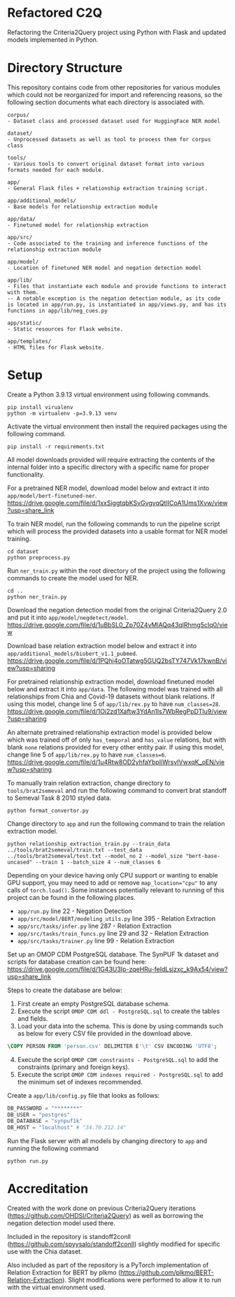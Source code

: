 # Refactored C2Q

Refactoring the Criteria2Query project using Python with Flask and updated models implemented in Python.

# Directory Structure

This repository contains code from other repositories for various modules which could not be reorganized for import and referencing reasons, so the following section
documents what each directory is associated with.
```
corpus/
- Dataset class and processed dataset used for HuggingFace NER model

dataset/
- Unprocessed datasets as well as tool to process them for corpus class

tools/
- Various tools to convert original dataset format into various formats needed for each module.

app/
- General Flask files + relationship extraction training script.

app/additional_models/
- Base models for relationship extraction module

app/data/
- Finetuned model for relationship extraction

app/src/
- Code associated to the training and inference functions of the relationship extraction module

app/model/
- Location of finetuned NER model and negation detection model

app/lib/
- Files that instantiate each module and provide functions to interact with them.
-- A notable exception is the negation detection module, as its code is located in app/run.py, is instantiated in app/views.py, and has its functions in app/lib/neg_cues.py

app/static/
- Static resources for Flask website.

app/templates/
- HTML files for Flask website.
```

# Setup

Create a Python 3.9.13 virtual environment using following commands.
```
pip install virualenv
python -m virtualenv -p=3.9.13 venv
```

Activate the virtual environment then install the required packages using the following command.
```
pip install -r requirements.txt
```

All model downloads provided will require extracting the contents of the internal folder into a specific directory with a specific name for proper functionality.

For a pretrained NER model, download model below and extract it into `app/model/bert-finetuned-ner`.
https://drive.google.com/file/d/1xxSiggtqbKSvGvgvqQtIICoA1Ums1Xvw/view?usp=share_link

To train NER model, run the following commands to run the pipeline script which will process the provided datasets into a usable format for NER model training.
```
cd dataset
python preprocess.py
```

Run `ner_train.py` within the root directory of the project using the following commands to create the model used for NER.
```
cd ..
python ner_train.py
```

Download the negation detection model from the original Criteria2Query 2.0 and put it into `app/model/negdetect/model`.
https://drive.google.com/file/d/1uBbSL0_Zp70Z4vMlAQq43qlRhmg5cIq0/view

Download base relation extraction model below and extract it into `app/additional_models/biobert_v1.1_pubmed`.
https://drive.google.com/file/d/1PQhj4oOTatwg5GUQ2bsTY747Vk17kwnB/view?usp=sharing

For pretrained relationship extraction model, download finetuned model below and extract it into `app/data`. The following model was trained with all relationships from Chia and Covid-19 datasets without blank relations. If using this model, change line 5 of `app/lib/rex.py` to have `num_classes=28`.
https://drive.google.com/file/d/1Oi2zd1Xaftw3YdAn1ls7WbRegPpDTIu9/view?usp=sharing

An alternate pretrained relationship extraction model is provided below which was trained off of only `has_temporal` and `has_value` relations, but with blank `none` relations provided for every other entity pair. If using this model, change line 5 of `app/lib/rex.py` to have `num_classes=6`.
https://drive.google.com/file/d/1u4Rtw8OD2yhfaYbpliWrsvIVwxqK_oEN/view?usp=sharing

To manually train relation extraction, change directory to `tools/brat2semeval` and run the following command to convert brat standoff to Semeval Task 8 2010 styled data.
```
python format_convertor.py
```

Change directory to `app` and run the following command to train the relation extraction model.
```
python relationship_extraction_train.py --train_data ../tools/brat2semeval/train.txt --test_data ../tools/brat2semeval/test.txt --model_no 2 --model_size "bert-base-uncased" --train 1 --batch_size 4 --num_classes 6
```

Depending on your device having only CPU support or wanting to enable GPU support, you may need to add or remove `map_location="cpu"` to any calls of `torch.load()`. Some instances potentially relevant to running of this project can be found in the following places.
- `app/run.py` line 22 - Negation Detection 
- `app/src/model/BERT/modeling_utils.py` line 395 - Relation Extraction
- `app/src/tasks/infer.py` line 287 - Relation Extraction
- `app/src/tasks/train_funcs.py` line 29 and 32 - Relation Extraction
- `app/src/tasks/trainer.py` line 99 - Relation Extraction

Set up an OMOP CDM PostgreSQL database. The SynPUF 1k dataset and scripts for database creation can be found here:
https://drive.google.com/file/d/1G43U3Ip-zqeHRu-feIdLsjzxc_k9Ax54/view?usp=share_link

Steps to create the database are below:
1. First create an empty PostgreSQL database schema.
2. Execute the script `OMOP CDM ddl - PostgreSQL.sql` to create the tables and fields.
3. Load your data into the schema. This is done by using commands such as below for every CSV file provided in the download above.
```SQL
\COPY PERSON FROM 'person.csv' DELIMITER E'\t' CSV ENCODING 'UTF8';
```
4. Execute the script `OMOP CDM constraints - PostgreSQL.sql` to add the constraints (primary and foreign keys).
5. Execute the script `OMOP CDM indexes required - PostgreSQL.sql` to add the minimum set of indexes recommended.


Create a `app/lib/config.py` file that looks as follows:
```python
DB_PASSWORD = "********"
DB_USER = "postgres"
DB_DATABASE = "synpuf1k"
DB_HOST = "localhost" # "34.70.212.14"
```

Run the Flask server with all models by changing directory to `app` and running the following command
```
python run.py
```

# Accreditation

Created with the work done on previous Criteria2Query iterations (https://github.com/OHDSI/Criteria2Query) as well as borrowing the negation detection model used there.

Included in the repository is standoff2conll (https://github.com/spyysalo/standoff2conll) slightly modified for specific use with the Chia dataset.

Also included as part of the repository is a PyTorch implementation of Relation Extraction for BERT by plkmo (https://github.com/plkmo/BERT-Relation-Extraction). Slight modifications were performed to allow it to run with the virtual environment used.